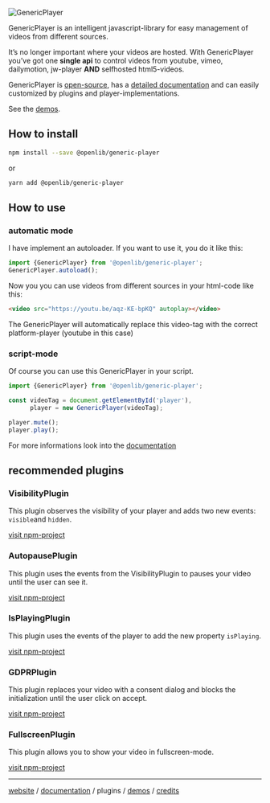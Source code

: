 <p>
    <img src="https://cdn.openlib.io/generic-player-documentation-assets/logo.svg" alt="GenericPlayer" />
</p>

GenericPlayer is an intelligent javascript-library for easy management of videos from different sources.

It’s no longer important where your videos are hosted. With GenericPlayer you’ve got one **single api** to control videos from youtube, vimeo, dailymotion, jw-player **AND** selfhosted html5-videos.

GenericPlayer is <a href="https://github.com/openlib-sources/generic-player" target="_blank">open-source</a>, has a <a href="https://github.com/openlib-sources/generic-player-documentation" target="_blank">detailed documentation</a> and can easily customized by plugins and player-implementations.

See the <a href="https://codepen.io/collection/AZEVRL/?grid_type=list" target="_blank">demos</a>.


## How to install

```bash
npm install --save @openlib/generic-player
```

or

```bash
yarn add @openlib/generic-player
```



## How to use

### automatic mode

I have implement an autoloader. If you want to use it, you do it like this:

```javascript
import {GenericPlayer} from '@openlib/generic-player';
GenericPlayer.autoload();
```

Now you you can use videos from different sources in your html-code like this:

````html
<video src="https://youtu.be/aqz-KE-bpKQ" autoplay></video>
````

The GenericPlayer will automatically replace this video-tag with the correct platform-player (youtube in this case)



### script-mode

Of course you can use this GenericPlayer in your script.

````javascript
import {GenericPlayer} from '@openlib/generic-player';

const videoTag = document.getElementById('player'),
      player = new GenericPlayer(videoTag);

player.mute();
player.play();
````
For more informations look into the <a href="https://github.com/openlib-sources/generic-player-documentation" target="_blank">documentation</a>

## recommended plugins

### VisibilityPlugin

This plugin observes the visibility of your player and adds  two new events: `visible`and `hidden`.

<a href="https://www.npmjs.com/package/@openlib/generic-player-visibility" target="_blank">visit npm-project</a>

### AutopausePlugin

This plugin uses the events from the VisibilityPlugin to pauses your video until the user can see it.

<a href="https://www.npmjs.com/package/@openlib/generic-player-autopause" target="_blank">visit npm-project</a>

### IsPlayingPlugin

This plugin uses the events of the player to add  the new property `isPlaying`.

<a href="https://www.npmjs.com/package/@openlib/generic-player-is-playing" target="_blank">visit npm-project</a>

### GDPRPlugin

This plugin replaces your video with a consent dialog and blocks the initialization until the user click on accept.

<a href="https://www.npmjs.com/package/@openlib/generic-player-gdpr" target="_blank">visit npm-project</a>

### FullscreenPlugin

This plugin allows you to show your video in fullscreen-mode.

<a href="https://www.npmjs.com/package/@openlib/generic-player-fullscreen" target="_blank">visit npm-project</a>

<hr/>

<a href="https://openlib.io/generic-player" target="_blank">website</a> / <a href="https://github.com/openlib-sources/generic-player-documentation" target="_blank">documentation</a> / plugins / <a href="https://codepen.io/collection/AZEVRL/?grid_type=list" target="_blank">demos</a> / <a href="https://openlib.io/generic-player/credits.html" target="_blank">credits</a>